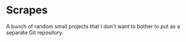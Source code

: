 # Scrapes
A bunch of random small projects that I don't want to bother to put as a separate Git repository.
